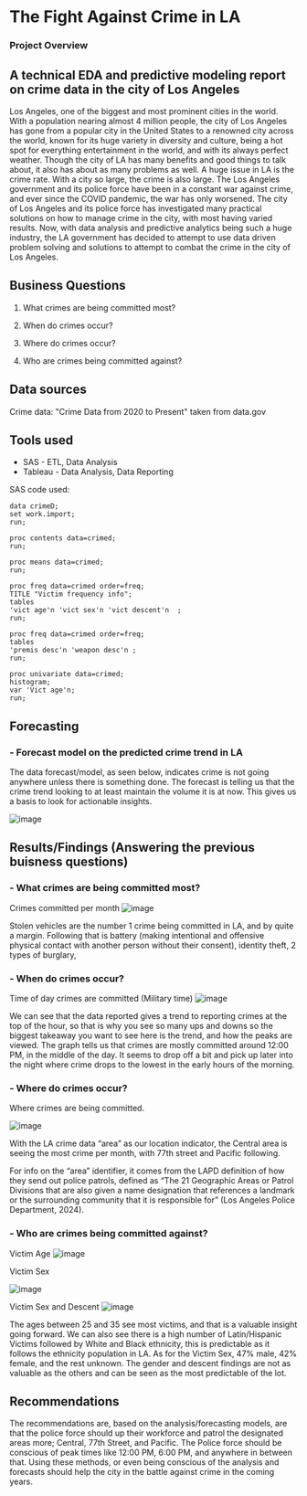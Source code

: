 # The Fight Against Crime in LA

### Project Overview
## A technical EDA and predictive modeling report on crime data in the city of Los Angeles 
Los Angeles, one of the biggest and most prominent cities in the world. With a population nearing almost 4 million people, the city of Los Angeles has gone from a popular city in the United States to a renowned city across the world, known for its huge variety in diversity and culture, being a hot spot for everything entertainment in the world, and with its always perfect weather. Though the city of LA has many benefits and good things to talk about, it also has about as many problems as well. A huge issue in LA is the crime rate. With a city so large, the crime is also large. The Los Angeles government and its police force have been in a constant war against crime, and ever since the COVID pandemic, the war has only worsened. The city of Los Angeles and its police force has investigated many practical solutions on how to manage crime in the city, with most having varied results. Now, with data analysis and predictive analytics being such a huge industry, the LA government has decided to attempt to use data driven problem solving and solutions to attempt to combat the crime in the city of Los Angeles.


## Business Questions

1. What crimes are being committed most?

2. When do crimes occur?

3. Where do crimes occur?

4. Who are crimes being committed against?

## Data sources

Crime data: "Crime Data from 2020 to Present" taken from data.gov

## Tools used

- SAS - ETL, Data Analysis
- Tableau - Data Analysis, Data Reporting


SAS code used:
```
data crimeD;
set work.import;
run;

proc contents data=crimed;
run;

proc means data=crimed; 
run;

proc freq data=crimed order=freq;
TITLE "Victim frequency info";
tables
'vict age'n 'vict sex'n 'vict descent'n  ;
run;

proc freq data=crimed order=freq;
tables
'premis desc'n 'weapon desc'n ;
run;

proc univariate data=crimed;
histogram;
var 'Vict age'n;
run;

```


## Forecasting

### - Forecast model on the predicted crime trend in LA
  
The data forecast/model, as seen below, indicates crime is not going anywhere unless there is something done. The forecast is telling us that the crime trend looking to at least maintain the volume it is at now. This gives us a basis to look for actionable insights.

![image](https://github.com/user-attachments/assets/af605ad2-f3e0-4144-895f-48e1fb33c22b)


## Results/Findings (Answering the previous buisness questions)

### - What crimes are being committed most?

Crimes committed per month
![image](https://github.com/user-attachments/assets/89c7adef-756b-4eaf-8990-f718b3e09652)

Stolen vehicles are the number 1 crime being committed in LA, and by quite a margin. Following that is battery (making intentional and offensive physical contact with another person without their consent), identity theft, 2 types of burglary,


### - When do crimes occur?

Time of day crimes are committed (Military time)
![image](https://github.com/user-attachments/assets/a430d890-0ccb-494d-8630-51417cc15bbc)

We can see that the data reported gives a trend to reporting crimes at the top of the hour, so that is why you see so many ups and downs so the biggest takeaway you want to see here is the trend, and how the peaks are viewed. The graph tells us that crimes are mostly committed around 12:00 PM, in the middle of the day. It seems to drop off a bit and pick up later into the night where crime drops to the lowest in the early hours of the morning.


### - Where do crimes occur?

Where crimes are being committed.

![image](https://github.com/user-attachments/assets/df40884c-20be-4451-8a28-5f1b2845f3ad)

With the LA crime data “area” as our location indicator, the Central area is seeing the most crime per month, with 77th street and Pacific following. 

For info on the “area” identifier, it comes from the LAPD definition of how they send out police patrols, defined as “The 21 Geographic Areas or Patrol Divisions that are also given a name designation that references a landmark or the surrounding community that it is responsible for” (Los Angeles Police Department, 2024).


### - Who are crimes being committed against?

Victim Age
![image](https://github.com/user-attachments/assets/6c90bbc7-7e60-45b6-b29c-5e0eca06a15a)

Victim Sex

![image](https://github.com/user-attachments/assets/67490c46-3126-43a9-b099-a1af51f9be54)

Victim Sex and Descent
![image](https://github.com/user-attachments/assets/f89d3b1d-adb6-4657-853b-febc724e2a69)

The ages between 25 and 35 see most victims, and that is a valuable insight going forward. We can also see there is a high number of Latin/Hispanic Victims followed by White and Black ethnicity, this is predictable as it follows the ethnicity population in LA. As for the Victim Sex, 47% male, 42% female, and the rest unknown. The gender and descent findings are not as valuable as the others and can be seen as the most predictable of the lot. 


## Recommendations

The recommendations are, based on the analysis/forecasting models, are that the police force should up their workforce and patrol the designated areas more; Central, 77th Street, and Pacific. The Police force should be conscious of peak times like 12:00 PM, 6:00 PM, and anywhere in between that. Using these methods, or even being conscious of the analysis and forecasts should help the city in the battle against crime in the coming years. 


